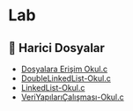 # Lab


<!--Index-->

## 📂 Harici Dosyalar

- [Dosyalara Erişim Okul.c](./Dosyalara%20Eri%C5%9Fim%20Okul.c)
- [DoubleLinkedList-Okul.c](./DoubleLinkedList-Okul.c)
- [LinkedList-Okul.c](./LinkedList-Okul.c)
- [VeriYapılarıÇalışması-Okul.c](./VeriYap%C4%B1lar%C4%B1%C3%87al%C4%B1%C5%9Fmas%C4%B1-Okul.c)


<!--Index-->

